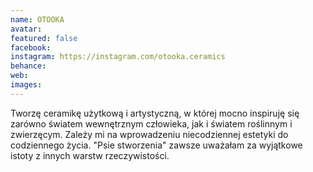 ```yaml
---
name: OTOOKA
avatar: 
featured: false
facebook: 
instagram: https://instagram.com/otooka.ceramics
behance: 
web:
images:
---
```

Tworzę ceramikę użytkową i artystyczną, w której mocno inspiruję się zarówno światem wewnętrznym człowieka, jak i światem roślinnym i zwierzęcym. Zależy mi na wprowadzeniu niecodziennej estetyki do codziennego życia. 
"Psie stworzenia" zawsze uważałam za wyjątkowe istoty z innych warstw rzeczywistości. 
